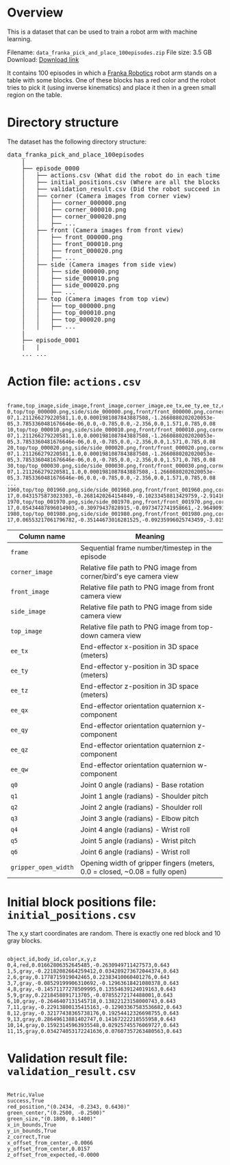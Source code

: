 # Overview

This is a dataset that can be used to train a robot arm with machine learning.

Filename: `data_franka_pick_and_place_100episodes.zip`
File size: 3.5 GB
Download: [Download link](https://datasetsml.sfo3.cdn.digitaloceanspaces.com/data_franka_pick_and_place_100episodes.zip)

It contains 100 episodes in which a [Franka Robotics](https://franka.de/) robot arm stands on a table with some blocks. One of these blocks has a red color and the robot tries to pick it (using inverse kinematics) and place it then in a green small region on the table.


# Directory structure

The dataset has the following directory structure:

<pre>
data_franka_pick_and_place_100episodes
    |
    ├── episode_0000
    │   ├── actions.csv (What did the robot do in each time step?)
    │   ├── initial_positions.csv (Where are all the blocks on the table at start time?)
    │   ├── validation_result.csv (Did the robot succeed in placing the red block onto the green area?)
    │   ├── corner (Camera images from corner view)
    │   │   ├── corner_000000.png
    │   │   ├── corner_000010.png
    │   │   ├── corner_000020.png
    │   │   ├── ...   
    │   ├── front (Camera images from front view)
    │   │   ├── front_000000.png
    │   │   ├── front_000010.png
    │   │   ├── front_000020.png
    │   │   ├── ...
    │   ├── side (Camera images from side view)
    │   │   ├── side_000000.png
    │   │   ├── side_000010.png
    │   │   ├── side_000020.png
    │   │   ├── ...
    │   ├── top (Camera images from top view)
    │   │   ├── top_000000.png
    │   │   ├── top_000010.png
    │   │   ├── top_000020.png
    │   │   ├── ...
    |
    ├── episode_0001
    |   |
    ... ...
</pre>

# Action file: `actions.csv`

<pre><code>
frame,top_image,side_image,front_image,corner_image,ee_tx,ee_ty,ee_tz,ee_qx,ee_qy,ee_qz,ee_qw,q0,q1,q2,q3,q4,q5,q6,gripper_open_width
0,top/top_000000.png,side/side_000000.png,front/front_000000.png,corner/corner_000000.png,-0.04298173263669014,-7.566724207208608e-07,1.211266279220581,1.0,0.0001981087843887508,-1.2660880202020053e-05,3.7853360481676646e-06,0.0,-0.785,0.0,-2.356,0.0,1.571,0.785,0.08
10,top/top_000010.png,side/side_000010.png,front/front_000010.png,corner/corner_000010.png,-0.04298173263669014,-7.566724207208608e-07,1.211266279220581,1.0,0.0001981087843887508,-1.2660880202020053e-05,3.7853360481676646e-06,0.0,-0.785,0.0,-2.356,0.0,1.571,0.785,0.08
20,top/top_000020.png,side/side_000020.png,front/front_000020.png,corner/corner_000020.png,-0.04298173263669014,-7.566724207208608e-07,1.211266279220581,1.0,0.0001981087843887508,-1.2660880202020053e-05,3.7853360481676646e-06,0.0,-0.785,0.0,-2.356,0.0,1.571,0.785,0.08
30,top/top_000030.png,side/side_000030.png,front/front_000030.png,corner/corner_000030.png,-0.04298173263669014,-7.566724207208608e-07,1.211266279220581,1.0,0.0001981087843887508,-1.2660880202020053e-05,3.7853360481676646e-06,0.0,-0.785,0.0,-2.356,0.0,1.571,0.785,0.08
...
1960,top/top_001960.png,side/side_001960.png,front/front_001960.png,corner/corner_001960.png,-0.04999999999999999,0.0,0.87,1.0,0.0,0.0,6.123233995736766e-17,0.0431575873023303,-0.2681420264154849,-0.10233458813429759,-2.9141646856756926,-0.045604519181810604,2.6449366470758746,0.7784066692224725,0.08
1970,top/top_001970.png,side/side_001970.png,front/front_001970.png,corner/corner_001970.png,-0.04999999999999999,0.0,0.87,1.0,0.0,0.0,6.123233995736766e-17,0.05434487896014903,-0.30979437828915,-0.0973472741958661,-2.9649091777565246,-0.05650237562264207,2.654789856251295,0.8018064414971104,0.08
1980,top/top_001980.png,side/side_001980.png,front/front_001980.png,corner/corner_001980.png,-0.04999999999999999,0.0,0.87,1.0,0.0,0.0,6.123233995736766e-17,0.06553217061796782,-0.35144673016281525,-0.09235996025743459,-3.015653669837357,-0.06740023206347354,2.6646430654267155,0.8252062137717484,0.08
</code></pre>

| Column name | Meaning |
|------|-----------|
| `frame` | Sequential frame number/timestep in the episode |
| `corner_image` | Relative file path to PNG image from corner/bird's eye camera view |
| `front_image` | Relative file path to PNG image from front camera view |
| `side_image` | Relative file path to PNG image from side camera view |
| `top_image` | Relative file path to PNG image from top-down camera view |
| `ee_tx` | End-effector x-position in 3D space (meters) |
| `ee_ty` | End-effector y-position in 3D space (meters) |
| `ee_tz` | End-effector z-position in 3D space (meters) |
| `ee_qx` | End-effector orientation quaternion x-component |
| `ee_qy` | End-effector orientation quaternion y-component |
| `ee_qz` | End-effector orientation quaternion z-component |
| `ee_qw` | End-effector orientation quaternion w-component |
| `q0` | Joint 0 angle (radians) - Base rotation |
| `q1` | Joint 1 angle (radians) - Shoulder pitch |
| `q2` | Joint 2 angle (radians) - Shoulder roll |
| `q3` | Joint 3 angle (radians) - Elbow pitch |
| `q4` | Joint 4 angle (radians) - Wrist roll |
| `q5` | Joint 5 angle (radians) - Wrist pitch |
| `q6` | Joint 6 angle (radians) - Wrist roll |
| `gripper_open_width` | Opening width of gripper fingers (meters, 0.0 = closed, ~0.08 = fully open) |


# Initial block positions file: `initial_positions.csv`

The x,y start coordinates are random. There is exactly one red block and 10 gray blocks.

<pre><code>
object_id,body_id,color,x,y,z
0,4,red,0.01662806352645485,-0.2630949711427573,0.643
1,5,gray,-0.22182082664259412,0.034289273672044374,0.643
2,6,gray,0.1778715919042465,0.22383410060401276,0.643
3,7,gray,-0.08529199906310692,-0.12963618421080378,0.643
4,8,gray,-0.14571177278509995,0.13554639124019163,0.643
5,9,gray,0.2218458891713705,-0.07855272174488001,0.643
6,10,gray,-0.2646407131545718,0.13822123158000743,0.643
7,11,gray,-0.22913800135415163,-0.12903367583536682,0.643
8,12,gray,-0.32177438365738176,0.19254412326698755,0.643
9,13,gray,0.28649613881402747,0.14167222218555958,0.643
10,14,gray,0.15923145963935548,0.02925745576069727,0.643
11,15,gray,0.034274053172241636,0.07607357263480563,0.643
</code></pre>


# Validation result file: `validation_result.csv`

<pre><code>
Metric,Value
success,True
red_position,"(0.2434, -0.2343, 0.6430)"
green_center,"(0.2500, -0.2500)"
green_size,"(0.1800, 0.1400)"
x_in_bounds,True
y_in_bounds,True
z_correct,True
x_offset_from_center,-0.0066
y_offset_from_center,0.0157
z_offset_from_expected,-0.0000
</code></pre>